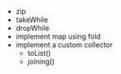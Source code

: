 * zip
* takeWhile
* dropWhile
* implement map using fold
* implement a custom collector
  - toList()
  - joining()
